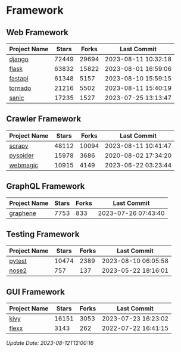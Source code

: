 # Framework

## Web Framework
| Project Name | Stars | Forks | Last Commit |
| ------------ | ----- | ----- | ----------- |
| [django](https://github.com/django/django) | 72449 | 29694 | 2023-08-11 10:32:18 |
| [flask](https://github.com/pallets/flask) | 63832 | 15822 | 2023-08-01 16:59:06 |
| [fastapi](https://github.com/tiangolo/fastapi) | 61348 | 5157 | 2023-08-10 15:59:15 |
| [tornado](https://github.com/tornadoweb/tornado) | 21216 | 5502 | 2023-08-11 15:40:19 |
| [sanic](https://github.com/sanic-org/sanic) | 17235 | 1527 | 2023-07-25 13:13:47 |

## Crawler Framework
| Project Name | Stars | Forks | Last Commit |
| ------------ | ----- | ----- | ----------- |
| [scrapy](https://github.com/scrapy/scrapy) | 48112 | 10094 | 2023-08-11 10:41:47 |
| [pyspider](https://github.com/binux/pyspider) | 15978 | 3686 | 2020-08-02 17:34:20 |
| [webmagic](https://github.com/code4craft/webmagic) | 10915 | 4149 | 2023-06-22 03:23:44 |

## GraphQL Framework
| Project Name | Stars | Forks | Last Commit |
| ------------ | ----- | ----- | ----------- |
| [graphene](https://github.com/graphql-python/graphene) | 7753 | 833 | 2023-07-26 07:43:40 |

## Testing Framework
| Project Name | Stars | Forks | Last Commit |
| ------------ | ----- | ----- | ----------- |
| [pytest](https://github.com/pytest-dev/pytest) | 10474 | 2389 | 2023-08-10 06:05:58 |
| [nose2](https://github.com/nose-devs/nose2) | 757 | 137 | 2023-05-22 18:16:01 |

## GUI Framework
| Project Name | Stars | Forks | Last Commit |
| ------------ | ----- | ----- | ----------- |
| [kivy](https://github.com/kivy/kivy) | 16151 | 3053 | 2023-07-23 16:23:02 |
| [flexx](https://github.com/flexxui/flexx) | 3143 | 262 | 2022-07-22 16:41:15 |

*Update Date: 2023-08-12T12:00:16*